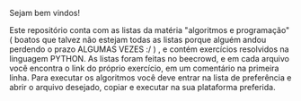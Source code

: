 Sejam bem vindos!

Este repositório conta com as listas da matéria "algoritmos e programação" ( boatos que talvez não estejam todas as listas porque alguém andou perdendo o
prazo ALGUMAS VEZES :/ ) , e contém exercícios resolvidos na linguagem PYTHON.
As listas foram feitas no beecrowd, e em cada arquivo você encontra o link do próprio exercício, em um comentário na primeira linha.
Para executar os algoritmos você deve entrar na lista de preferência e abrir o arquivo desejado, copiar e executar na sua plataforma preferida.

